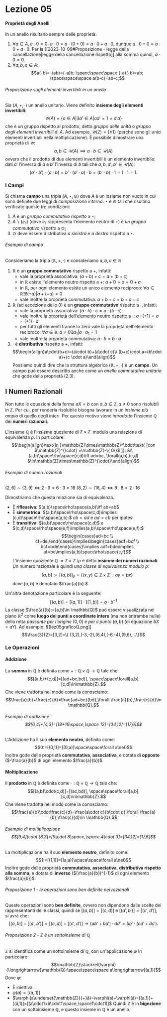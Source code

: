 # Lezione 05

#### Proprietà degli Anelli
In un anello risultano sempre delle proprietà:
1) $\forall a\in A,a\cdot 0=0$:  $a\cdot 0=a\cdot(0+0)=a\cdot 0+a\cdot0,$ dunque $a\cdot0+0=a\cdot0+a\cdot0.$ Per la [[2023-10-09#Proposizione - legge della cancellazione|legge della cancellazione rispetto]] alla somma quindi, $a\cdot0=0.$
2) $\forall a,b,c\in A$:$$a(-b)=-(ab)=(-a)b; \space\space\space (-a)(-b)=ab; \space\space\space a(b-c)=ab-c;$$
###### Proposizione sugli elementi invertibili in un anello
Sia $(A,+,\cdot)$ un anello unitario. Viene definito **insieme degli elementi invertibili**:$$\mathcal{U}(A)=\{a \in A|\exists a'\in A|aa'=1=a'a\}$$che è un gruppo rispetto al prodotto, detto *gruppo delle unità* o *gruppo degli elementi invertibili* di $A$. Ad esempio, $\mathcal{U}(\mathbb{Z})=\{\pm 1\}$ (perché sono gli unici elementi invertibili nella moltiplicazione). È possibile dimostrare una proprietà di $\mathcal{U}$: $$a,b\in\mathcal{U}(A)\implies a\cdot b \in\mathcal{U}(A)$$ovvero che il prodotto di due elementi invertibili è un elemento invertibile: dati $a'$ l'inverso di $a$ e $b'$ l'inverso di $b$ tali che $a,b,a',b'\in\mathcal{U}(A)$:$$(a'\cdot b')\cdot (a\cdot b)=b'\cdot (a'\cdot a)\cdot b=(b'\cdot b)\cdot 1=1\cdot 1=1.$$
### I Campi
Si chiama **campo** una tripla $(A,\star,\odot)$  dove $A$ è un insieme non vuoto in cui sono definite due leggi di *composizione interna*: $\star$ e $\odot$ tali che risultino verificate queste tre condizioni:
1) $A$ è un *gruppo commutativo rispetto* a $\star$;
2) $A\backslash\{ e_{1}\}$ (dove $e_{1}$ rappresenta l'elemento neutro di $\star$) è *un gruppo commutativo rispetto* a $\odot$;
3) $\odot$ deve essere distributiva *a sinistra* e *a destra* rispetto a $\star$.
###### Esempio di campo
Consideriamo la tripla $(\mathbb{R},+,\cdot)$ e consideriamo $a,b,c\in \mathbb{R}$
1) $\mathbb{R}$ è un **gruppo commutativo** rispetto a $+$, infatti:
	-  vale la proprietà associativa: $(a+b)+c=a+(b+c)$
	- in $\mathbb{R}$ esiste l'elemento neutro rispetto a $+:$ $a+0=a=0+a$
	- in $\mathbb{R}$, per ogni elemento esiste un unico elemento reciproco: $\forall a\in\mathbb{R}\exists!(-a)|a+(-a)=0$
	- vale inoltre la proprietà commutativa: $a+b+c=b+a+c$
2) $\mathbb{R}$ (ad eccezione dello $0$) è un **gruppo commutativo** rispetto a $\cdot$, infatti:
	-  vale la proprietà associativa: $(a\cdot b)\cdot c=a\cdot(b\cdot c)$
	-  vale inoltre la proprietà dell'elemento neutro rispetto a $\cdot$: $a\cdot(+1)=a=(+1)\cdot a$
	-  per tutti gli elementi tranne lo zero vale la proprietà dell'elemento reciproco: $\forall a\in \mathbb{R}, a\ne 0\exists a_{1}|a\cdot a_{1}=1$
	- vale inoltre la proprietà commutativa: $a \cdot b=b\cdot a$
3) $\cdot$ è **distributiva** rispetto a $+$, infatti:$$\begin{align}a\cdot(b+c)=(a\cdot b)+(a\cdot c)\\ (b+c)\cdot a=(b\cdot a)+(c \cdot a)\end{align}$$
Possiamo quindi dire che la struttura algebrica $(\mathbb{R},+,\cdot)$ è un **campo**. Un campo può essere descritto anche come un *anello commutativo unitario* che gode della proprietà $(2.3).$
## I Numeri Razionali
Non tutte le equazioni della forma $aX=b$ con $a,b\in\mathbb{Z},a\ne0$ sono risolubili in $\mathbb{Z}.$ Per cui, per renderla risolubile bisogna lavorare in *un insieme più ampio* di quello degli interi. Per questo motivo viene *introdotto* l'insieme $\mathbb{Q}$ dei **numeri razionali**.

L'insieme $\mathbb{Q}$ è l'insieme quoziente di $\mathbb{Z}\times\mathbb{Z}^{\cdot}$ modulo una relazione di equivalenza $\rho$. In particolare:$$\begin{align}\text{In }\mathbb{Z}\times\mathbb{Z}^\cdot\text{ [con $\mathbb{Z}^{\cdot} =\mathbb{Z}-\{ 0\}$ ]}: &\\ (a,b)\space\rho\space(c,d)\iff ad=bc, \forall(a,b),(c,d) &\in\mathbb{Z}\times\mathbb{Z}^{\cdot}\end{align}$$
###### Esempio di numeri razionali
$(2, 6) \sim (3, 9) \iff 2\cdot9 = 6 \cdot 3=18$
$(8, 2) \sim (16, 4) \iff 8 \cdot 8 = 2\cdot 16$

Dimostriamo che questa relazione sia di equivalenza.
- Ѐ **riflessiva**: $(a,b)\space\rho\space(a,b)\iff ab=ab$
- Ѐ **simmetrica**: $(a,b)\space\rho\space(c,d)\implies (c,d)\space\rho\space(a,b):$ $cb=ad$ e $ad=cb$ per ipotesi
- Ѐ **transitiva**: $(a,b)\space\rho\space(c,d)$ e $(c,d)\space\rho\space(e,f)\implies(a,b)\space\rho\space(e,f):$
$$\begin{cases}ad=bc \\ cf=de,\end{cases}\implies\begin{cases}adf=bcf \\ bcf=bde\end{cases}\implies adf=bde\implies af=be\implies(a,b)\space\rho\space(e,f)$$
L'insieme quoziente $\mathbb{Q}:=\mathbb{Z}\times\mathbb{Z}^{\cdot}/\rho$ è detto **insieme dei numeri razionali**. Un numero razionale è quindi *una classe di equivalenza modulo* $\rho:$$$[a,b]:=[(a,b)]_\rho=\{(x,y)\in\mathbb{Z}\times\mathbb{Z}^{\cdot}:ay=bx \}$$dove $[a,b]$ è denotato $\frac{a}{b}.$

Un'altra denotazione particolare è la seguente:$$[(a,b)]=[(a,1)]\cdot[(1,b)]=a\cdot b^{-1}$$
La classe  $\frac{a}{b}:=[a,b]\in \mathbb{Q}$ può essere visualizzata nel piano $\mathbb{R}^2$ come **luogo dei punti a coordinate intere** (ma non entrambe nulle) della retta *passante per l'origine* $(0,0)$ e *per il punto* $(a,b)$ (di equazione $bX = aY$). Ad esempio:
![[lez05graficoQ.png]]
$$\frac{3}{2}=[3,2]=\{ (3,2),(-3,-2),(6,4),(-6,-4),(9,6),...\}$$
### Le Operazioni
#### Addizione
La **somma** in $\mathbb{Q}$ è definita come $+: \mathbb{Q}\times\mathbb{Q}\rightarrow\mathbb{Q}$ tale che:$$[(a,b)+(c,d)]=[(ad+bc,bd)], \space\space\forall[a,b],[c,d]\in\mathbb{Z}.$$Che viene tradotta nel modo come la conosciamo:$$\frac{a}{b}+\frac{c}{d}=\frac{ad+bc}{bd},\forall \frac{a}{b},\frac{c}{d}\in \mathbb{Q}.$$
###### Esempio di addizione$$[6,4]+[4,3]=[18+16\space,\space 12]=[34,12]=[17,6]$$
L'Addizione ha il suo **elemento neutro**, definito come:$$0:=[(0,1)]=[(0,a)]\space\space\forall a\ne0$$Inoltre gode delle proprietà **commutativa**, **associativa**, e dotata di **opposto** ($-\frac{a}{b}$ di ogni elemento $\frac{a}{b})$.
#### Moltiplicazione
Il **prodotto** in $\mathbb{Q}$ è definita come $\cdot: \mathbb{Q}\times\mathbb{Q}\rightarrow\mathbb{Q}$ tale che:$$[(a,b)\cdot(c,d)]=[(ac,bd)], \space\space\forall[a,b],[c,d]\in\mathbb{Z}.$$Che viene tradotta nel modo come la conosciamo:$$\frac{a}{b}\cdot\frac{c}{d}=\frac{a\cdot c}{b\cdot d},\forall \frac{a}{b},\frac{c}{d}\in \mathbb{Q}.$$
###### Esempio di moltiplicazione$$[9,4]\cdot [8,3]=[9\cdot 8\space,\space 4\cdot 3]=[34,12]=[17,6]$$
La moltiplicazione ha il suo **elemento neutro**, definito come:$$1:=[(1,1)]=[(a,a)]\space\space\forall a\ne0$$Inoltre gode delle proprietà **commutativa**, **associativa**, **distributiva rispetto alla somma**, e dotata di **inverso** ($(\frac{a}{b})^{-1}$ di ogni elemento $\frac{a}{b})$.

###### Proposizione 1 - le operazioni sono ben definite nei razionali
Queste operazioni sono **ben definite**, ovvero non dipendono dalle scelte dei rappresentanti delle classi, quindi se $[(a,b)] = [(c,d)]$ e $[(a',b')]=[(c',d')]$, si avrà che:$$[(a,b)]+[(a',b')]=[(c,d)]+[(c',d')]\longrightarrow(ab'+ba')\cdot dd'=bb'\cdot (cd'+dc').$$
###### Proposizione 2 - $\mathbb{Z}$ è un sottoinsieme di $\mathbb{Q}$
$\mathbb{Z}$ si identifica come un sottoinsieme di $\mathbb{Q}$, con un'applicazione $\varphi$ In particolare:$$\mathbb{Z}\stackrel{\varphi}{\longrightarrow}\mathbb{Q}:\space\space\space a\longrightarrow[(a,1)]$$Dove $\varphi$:
- È iniettiva 
- $\varphi(a)=[(a,1)]$
- $\varphi(a\underset{\mathbb{Z}}{+}ã)=\varphi(a)+\varphi(ã)=[(a,1)]+[(ã,1)]=[(a\cdot1+ã\cdot1\space,\space1\cdot1)]$
Quindi $\mathbb{Z}$ è in **bigezione** con un sottoinsieme $\mathbb{Q}$, e questo insieme in $\mathbb{Q}$ è un anello. 